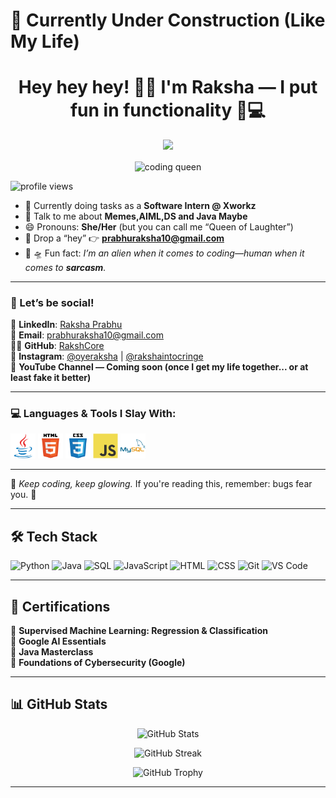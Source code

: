 # 🚧 Currently Under Construction (Like My Life)

<h1 align="center">Hey hey hey! 💁‍♀️ I'm Raksha — I put fun in functionality 🎉💻</h1>

<p align="center">
  <a href="https://github.com/RakshaCore">
    <img src="https://readme-typing-svg.herokuapp.com?color=%23FF69B4&center=true&vCenter=true&lines=Funny+girl+on+a+coding+mission;Bringing+vibes+to+tech;Java+with+a+side+of+sass;Lover+of+bugs+(only+the+fixable+ones);Welcome+to+my+world+💻💖">
  </a>
</p>

<p align="center">
  <img align="center" alt="coding queen" width="350" src="https://media.giphy.com/media/umYMU8G2ixG5mJBDo5/giphy.gif" />
</p>

<p align="left"> <img src="https://komarev.com/ghpvc/?username=yourusername&label=People+who+vibed+with+me&color=FF69B4&style=flat" alt="profile views" /> </p>

- 💼 Currently doing tasks as a **Software Intern @ Xworkz**
- 💬 Talk to me about **Memes,AIML,DS and Java Maybe**
- 😄 Pronouns: **She/Her** (but you can call me “Queen of Laughter”)
- 💌 Drop a “hey” 👉 **prabhuraksha10@gmail.com**
- 🌈 🛸 Fun fact: *I’m an alien when it comes to coding—human when it comes to **sarcasm**.*

---

### 💖 Let’s be social!
🔗 **LinkedIn**: [Raksha Prabhu](https://linkedin.com/in/raksha-prabhu-8b07b0228)  
📧 **Email**: [prabhuraksha10@gmail.com](mailto:prabhuraksha10@gmail.com)  
🐱‍💻 **GitHub**: [RakshCore](https://github.com/RakshaCore)  
📸 **Instagram**: [@oyeraksha](https://www.instagram.com/oyeraksha) | [@rakshaintocringe](https://www.instagram.com/rakshaintocringe)  
🎥 **YouTube Channel — Coming soon (once I get my life together... or at least fake it better)**

---

### 💻 Languages & Tools I Slay With:

<p align="left">
  <img src="https://raw.githubusercontent.com/devicons/devicon/master/icons/java/java-original.svg" alt="java" width="40" height="40"/>
  <img src="https://raw.githubusercontent.com/devicons/devicon/master/icons/html5/html5-original-wordmark.svg" alt="html5" width="40" height="40"/>
  <img src="https://raw.githubusercontent.com/devicons/devicon/master/icons/css3/css3-original-wordmark.svg" alt="css3" width="40" height="40"/>
  <img src="https://raw.githubusercontent.com/devicons/devicon/master/icons/javascript/javascript-original.svg" alt="javascript" width="40" height="40"/>
  <img src="https://raw.githubusercontent.com/devicons/devicon/master/icons/mysql/mysql-original-wordmark.svg" alt="mysql" width="40" height="40"/>
</p>

---

🦄 *Keep coding, keep glowing.* If you're reading this, remember: bugs fear you. 💅

---

## 🛠️ Tech Stack  

![Python](https://img.shields.io/badge/Python-3776AB?style=for-the-badge&logo=python&logoColor=white)
![Java](https://img.shields.io/badge/Java-ED8B00?style=for-the-badge&logo=java&logoColor=white)
![SQL](https://img.shields.io/badge/SQL-4479A1?style=for-the-badge&logo=sql&logoColor=white)
![JavaScript](https://img.shields.io/badge/JavaScript-F7DF1E?style=for-the-badge&logo=javascript&logoColor=black)
![HTML](https://img.shields.io/badge/HTML-E34F26?style=for-the-badge&logo=html5&logoColor=white)
![CSS](https://img.shields.io/badge/CSS-1572B6?style=for-the-badge&logo=css3&logoColor=white)
![Git](https://img.shields.io/badge/Git-F05032?style=for-the-badge&logo=git&logoColor=white)
![VS Code](https://img.shields.io/badge/VS%20Code-007ACC?style=for-the-badge&logo=visual-studio-code&logoColor=white)

---

## 📜 Certifications  
🏅 **Supervised Machine Learning: Regression & Classification**  
🏅 **Google AI Essentials**  
🏅 **Java Masterclass**   
🏅 **Foundations of Cybersecurity (Google)**  

---

## 📊 GitHub Stats  

<p align="center">
  <img src="https://github-readme-stats.vercel.app/api?username=RakshaCore&show_icons=true&theme=radical" alt="GitHub Stats" />
</p>

<p align="center">
  <img src="https://github-readme-streak-stats.herokuapp.com/?user=RakshaCore&theme=radical" alt="GitHub Streak" />
</p>

<p align="center">
  <img src="https://github-profile-trophy.vercel.app/?username=RakshaCore&theme=radical" alt="GitHub Trophy" />
</p>

---
